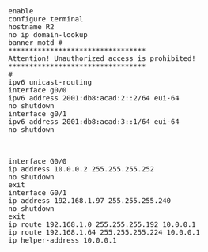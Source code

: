 
<pre>
enable
configure terminal
hostname R2
no ip domain-lookup
banner motd #
*********************************
Attention! Unauthorized access is prohibited!
*********************************
#
ipv6 unicast-routing
interface g0/0
ipv6 address 2001:db8:acad:2::2/64 eui-64
no shutdown
interface g0/1
ipv6 address 2001:db8:acad:3::1/64 eui-64
no shutdown



interface G0/0
ip address 10.0.0.2 255.255.255.252
no shutdown
exit
interface G0/1
ip address 192.168.1.97 255.255.255.240
no shutdown
exit
ip route 192.168.1.0 255.255.255.192 10.0.0.1
ip route 192.168.1.64 255.255.255.224 10.0.0.1
ip helper-address 10.0.0.1


</pre>   
